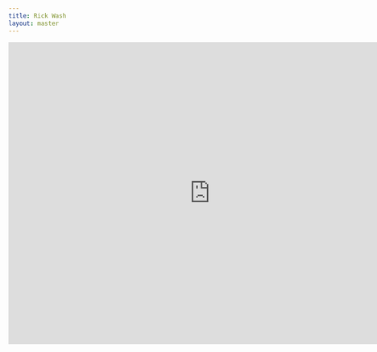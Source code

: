 ```yaml
---
title: Rick Wash
layout: master
---
```


<iframe src="https://www.google.com/calendar/embed?showCalendars=0&amp;mode=WEEK&amp;height=600&amp;wkst=1&amp;bgcolor=%23FFFFFF&amp;src=rick.wash%40gmail.com&amp;color=%23711616&amp;ctz=America%2FNew_York" style=" border-width:0 " width="800" height="600" frameborder="0" scrolling="no"></iframe>
